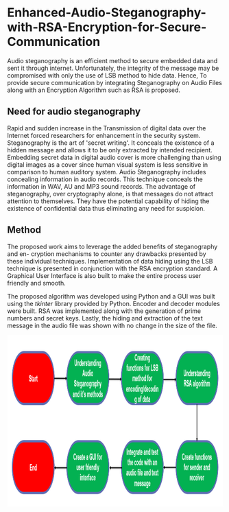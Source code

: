 # Enhanced-Audio-Steganography-with-RSA-Encryption-for-Secure-Communication

Audio steganography is an efficient method to secure embedded data and sent it through internet. Unfortunately, the integrity of the message may be compromised with only the use of LSB method to hide data.  Hence, To provide secure communication by integrating Steganography on Audio Files along with an Encryption Algorithm such as RSA is proposed.

## Need for audio steganography

Rapid and sudden increase in the Transmission of digital data over the Internet forced researchers for enhancement in the security system. Steganography is the art of 'secret
writing'. It conceals the existence of a hidden message and allows it to be only extracted by intended recipient. Embedding secret data in digital audio cover is more challenging than using digital images as a cover since human visual system is less sensitive in comparison to human auditory system. Audio Steganography includes concealing information
in audio records. This technique conceals the information in WAV, AU and MP3 sound records. The advantage of steganography, over cryptography alone, is that messages do not attract attention to themselves. They have the potential capability of hiding the existence of confidential data thus eliminating any need for suspicion.

## Method

The proposed work aims to leverage the added benefits of steganography and en- cryption mechanisms to counter any drawbacks presented by these individual techniques. Implementation of data hiding using the LSB technique is presented in conjunction with the RSA encryption standard. A Graphical User Interface is also built to make the entire process user friendly and smooth.

The proposed algorithm was developed using Python and a GUI was built using the *tkinter* library provided by Python. Encoder and decoder modules were built. RSA was implemented along with the generation of prime numbers and secret keys. Lastly, the hiding and extraction of the text message in the audio file was shown with no change in the size of the file.

<p align="center"><img src="https://github.com/Rohit04121998/Enhanced-Audio-Steganography-with-RSA-Encryption-for-Secure-Communication/blob/main/Design%20Methodology.png" height="400"></p>
